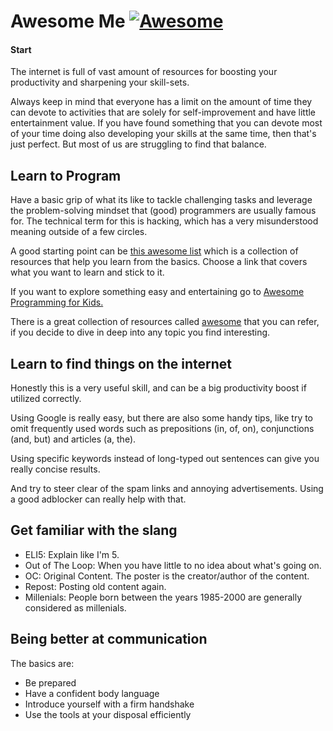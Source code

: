 # Awesome Me [![Awesome](https://cdn.rawgit.com/sindresorhus/awesome/d7305f38d29fed78fa85652e3a63e154dd8e8829/media/badge.svg)](https://github.com/sindresorhus/awesome)

#### Start
The internet is full of vast amount of resources for boosting your productivity and sharpening your skill-sets. 

Always keep in mind that everyone has a limit on the amount of time they can devote to activities that are solely for self-improvement and have little entertainment value. If you have found something that you can devote most of your time doing also developing your skills at the same time, then that's just perfect. But most of us are struggling to find that balance.


## Learn to Program
Have a basic grip of what its like to tackle challenging tasks and leverage the problem-solving mindset that (good) programmers are usually famous for. The technical term for this is hacking, which has a very misunderstood meaning outside of a few circles.

A good starting point can be [this awesome list](https://github.com/karlhorky/learn-to-program#readme) which is a collection of resources that help you learn from the basics. Choose a link that covers what you want to learn and stick to it.

If you want to explore something easy and entertaining go to [Awesome Programming for Kids.](https://github.com/HollyAdele/awesome-programming-for-kids#readme)

There is a great collection of resources called [awesome](https://github.com/sindresorhus/awesome) that you can refer, if you decide to dive in deep into any topic you find interesting.

## Learn to find things on the internet
Honestly this is a very useful skill, and can be a big productivity boost if utilized correctly.

Using Google is really easy, but there are also some handy tips, like try to omit frequently used words such as prepositions (in, of, on), conjunctions (and, but) and articles (a, the). 

Using specific keywords instead of long-typed out sentences can give you really concise results.

And try to steer clear of the spam links and annoying advertisements. Using a good adblocker can really help with that.

## Get familiar with the slang

- ELI5: Explain like I'm 5.
- Out of The Loop: When you have little to no idea about what's going on.
- OC: Original Content. The poster is the creator/author of the content.
- Repost: Posting old content again.
- Millenials: People born between the years 1985-2000 are generally considered as millenials.

## Being better at communication
The basics are:
- Be prepared
- Have a confident body language
- Introduce yourself with a firm handshake
- Use the tools at your disposal efficiently
